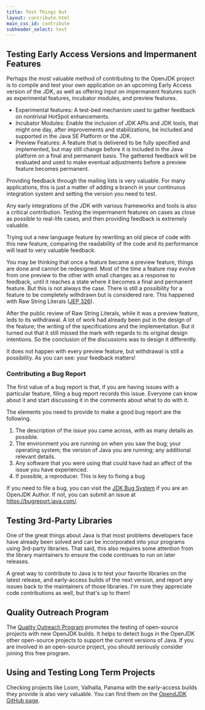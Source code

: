 ```yaml
---
title: Test Things Out
layout: contribute.html
main_css_id: contribute
subheader_select: test
---
```


## Testing Early Access Versions and Impermanent Features

Perhaps the most valuable method of contributing to the OpenJDK project is to compile and test your own application on an upcoming Early Access version of the JDK, as well as offering input on impermanent features such as experimental features, incubator modules, and preview features.

- Experimental features: A test-bed mechanism used to gather feedback on nontrivial HotSpot enhancements.
- Incubator Modules: Enable the inclusion of JDK APIs and JDK tools, that might one day, after improvements and stabilizations, be included and supported in the Java SE Platform or the JDK.
- Preview Features: A feature that is delivered to be fully specified and implemented, but may still change before it is included in the Java platform on a final and permanent basis. The gathered feedback will be evaluated and used to make eventual adjustments before a preview feature becomes permanent.

Providing feedback through the mailing lists is very valuable. For many applications, this is just a matter of adding a branch in your continuous integration system and setting the version you need to test.

Any early integrations of the JDK with various frameworks and tools is also a critical contribution. Testing the impermanent features on cases as close as possible to real-life cases, and then providing feedback is extremely valuable.

Trying out a new language feature by rewriting an old piece of code with this new feature, comparing the readability of the code and its performance will lead to very valuable feedback.

You may be thinking that once a feature became a preview feature, things are done and cannot be redesigned. Most of the time a feature may evolve from one preview to the other with small changes as a response to feedback, until it reaches a state where it becomes a final and permanent feature. But this is not always the case. There is still a possibility for a feature to be completely withdrawn but is considered rare. This happened with Raw String Literals ([JEP 326](https://openjdk.java.net/jeps/326)).

After the public review of Raw String Literals, while it was a preview feature, leds to its withdrawal. A lot of work had already been put in the design of the feature; the writing of the specifications and the implementation. But it turned out that it still missed the mark with regards to its original design intentions. So the conclusion of the discussions was to design it differently.

It does not happen with every preview feature, but withdrawal is still a possibility. As you can see: your feedback matters!


### Contributing a Bug Report

The first value of a bug report is that, if you are having issues with a particular feature, filing a bug report records this issue. Everyone can know about it and start discussing it in the comments about what to do with it.

The elements you need to provide to make a good bug report are the following.

1. The description of the issue you came across, with as many details as possible.
2. The environment you are running on when you saw the bug; your operating system; the version of Java you are running; any additional relevant details.
3. Any software that you were using that could have had an affect of the issue you have experienced.
4. If possible, a reproducer. This is key to fixing a bug

If you need to file a bug, you can visit the [JDK Bug System](https://bugs.openjdk.java.net/) if you are an OpenJDK Author. If not, you can submit an issue at https://bugreport.java.com/.


## Testing 3rd-Party Libraries

One of the great things about Java is that most problems developers face have already been solved and can be incorporated into your programs using 3rd-party libraries. That said, this also requires some attention from the library maintainers to ensure the code continues to run on later releases.

A great way to contribute to Java is to test your favorite libraries on the latest release, and early-access builds of the next version, and report any issues back to the maintainers of those libraries. I'm sure they appreciate code contributions as well, but that's up to them!



## Quality Outreach Program

The [Quality Outreach Program](https://wiki.openjdk.java.net/display/quality/Quality+Outreach) promotes the testing of open-source projects with new OpenJDK builds. It helps to detect bugs in the OpenJDK other open-source projects to support the current versions of Java. If you are involved in an open-source project, you should seriously consider joining this free program.


## Using and Testing Long Term Projects

Checking projects like Loom, Valhalla, Panama with the early-access builds they provide is also very valuable. You can find them on the [OpendJDK GitHub page](https://github.com/openjdk).



